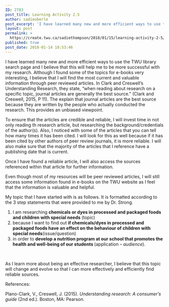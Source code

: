 ```yaml
---
ID: 2783
post_title: Learning Activity 2.5
author: sadieoberle
post_excerpt: 'I have learned many new and more efficient ways to use the TWU library search page and I believe that this will help me to be more successful with my research. Although I found some of the topics for e-books very interesting, I believe that I will find the most current and valuable information through &hellip; <p><a href="https://create.twu.ca/sadiethompson/2018/01/15/learning-activity-2-5/">Continue reading<span> "Learning Activity 2.5"</span></a></p>'
layout: post
permalink: >
  https://create.twu.ca/sadiethompson/2018/01/15/learning-activity-2-5/
published: true
post_date: 2018-01-14 18:53:46
---
```

<p><span style="font-weight: 400">I have learned many new and more efficient ways to use the TWU library search page and I believe that this will help me to be more successful with my research. Although I found some of the topics for e-books very interesting, I believe that I will find the most current and valuable information through peer reviewed articles. In Clark and Creswell’s Understanding Research, they state, “when reading about research on a specific topic, journal articles are generally the best source.” (Clark and Creswell, 2015, P 11). The explain that journal articles are the best source because they are written by the people who actually conducted the research. This provides an unbiased viewpoint. </span></p>
<p><span style="font-weight: 400">To ensure that the articles are credible and reliable, I will invest time in not only reading th research article, but researching the background/credentials of the author(s). Also, I noticed with some of the articles that you can tell how many times it has been cited. I will look for this as well because if it has been cited by other authors of peer review journals, it is more reliable. I will also make sure that the majority of the articles that I reference have a publishing date that is current.</span></p>
<p><span style="font-weight: 400">Once I have found a reliable article, I will also access the sources referenced within that article for further information. </span></p>
<p><span style="font-weight: 400">Even though most of my resources will be peer reviewed articles, I will still access some information found in e-books on the TWU website as I feel that the information is valuable and helpful. </span></p>
<p><span style="font-weight: 400">My topic that I have started with is as follows. It is formatted according to the 3 step statements that were provided to me by Dr. Strong.</span></p>
<ol>
<li style="font-weight: 400"><span style="font-weight: 400">I am researching </span><b>chemicals or dyes in processed and packaged foods and children with special needs </b><span style="font-weight: 400">(topic)</span></li>
<li style="font-weight: 400"><span style="font-weight: 400">because I want to find out </span><b>if chemicals/dyes in processed and packaged foods have an effect on the behaviour of children with special needs</b><span style="font-weight: 400">(issue/question)</span></li>
<li style="font-weight: 400"><span style="font-weight: 400">in order to </span><b>develop a nutrition program at our school that promotes the health and well-being of our students </b><span style="font-weight: 400">(application &#8211; </span><i><span style="font-weight: 400">audience</span></i><span style="font-weight: 400">).</span></li>
</ol>
<p><span style="font-weight: 400">  </span></p>
<p><span style="font-weight: 400">As I learn more about being an effective researcher, I believe that this topic will change and evolve so that I can more effectively and efficiently find reliable sources. </span></p>
<p><span style="font-weight: 400">References:</span></p>
<p><span style="font-weight: 400">Plano-Clark, V., Creswell, J. (2015). </span><i><span style="font-weight: 400">Understanding research: A consumer’s guide</span></i><span style="font-weight: 400"> (2nd ed.). Boston, MA: Pearson.</span></p>